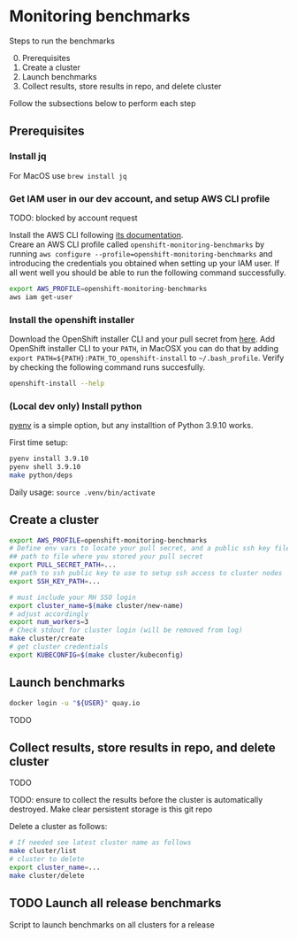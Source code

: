 # Monitoring benchmarks

Steps to run the benchmarks

0. Prerequisites
1. Create a cluster
2. Launch benchmarks
3. Collect results, store results in repo, and delete cluster

Follow the subsections below to perform each step

## Prerequisites

### Install jq

For MacOS use `brew install jq`

### Get IAM user in our dev account, and setup AWS CLI profile

TODO: blocked by account request

Install the AWS CLI following [its documentation](https://docs.aws.amazon.com/cli/latest/userguide/getting-started-install.html).  
Creare an AWS CLI profile called `openshift-monitoring-benchmarks` by running `aws configure --profile=openshift-monitoring-benchmarks` and introducing the credentials you obtained when setting up your IAM user. If all went well you should be able to run the following command successfully.  

```bash
export AWS_PROFILE=openshift-monitoring-benchmarks
aws iam get-user 
```

### Install the openshift installer

Download the OpenShift installer CLI and your pull secret from [here](https://console.redhat.com/openshift/install/aws/installer-provisioned). Add OpenShift installer CLI to your `PATH`, in MacOSX you can do that by adding `export PATH=${PATH}:PATH_TO_openshift-install` to `~/.bash_profile`. Verify by checking the following command runs succesfully.

```bash
openshift-install --help
```

### (Local dev only) Install python

[pyenv](https://github.com/pyenv/pyenv) is a simple option, but any installtion of Python 3.9.10 works.

First time setup:

```bash
pyenv install 3.9.10
pyenv shell 3.9.10
make python/deps
```

Daily usage: `source .venv/bin/activate`

## Create a cluster

```bash
export AWS_PROFILE=openshift-monitoring-benchmarks
# Define env vars to locate your pull secret, and a public ssh key file to access the cluster nodes.
## path to file where you stored your pull secret
export PULL_SECRET_PATH=...
## path to ssh public key to use to setup ssh access to cluster nodes
export SSH_KEY_PATH=...

# must include your RH SSO login
export cluster_name=$(make cluster/new-name)
# adjust accordingly
export num_workers=3
# Check stdout for cluster login (will be removed from log)
make cluster/create
# get cluster credentials
export KUBECONFIG=$(make cluster/kubeconfig)
```

## Launch benchmarks


```bash
docker login -u "${USER}" quay.io
```


TODO

## Collect results, store results in repo, and delete cluster

TODO

TODO: ensure to collect the results before the cluster is automatically destroyed. Make clear persistent storage is this git repo

Delete a cluster as follows:

```bash
# If needed see latest cluster name as follows
make cluster/list
# cluster to delete
export cluster_name=...
make cluster/delete
```

## TODO Launch all release benchmarks

Script to launch benchmarks on all clusters for a release